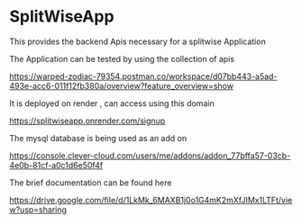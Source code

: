 # SplitWiseApp
This provides the backend Apis necessary for a splitwise Application

The Application can be tested by using the collection of apis

https://warped-zodiac-79354.postman.co/workspace/d07bb443-a5ad-493e-acc6-011f12fb380a/overview?feature_overview=show

It is deployed on render , can access using this domain

https://splitwiseapp.onrender.com/signup

The mysql database is being used as an add on 

https://console.clever-cloud.com/users/me/addons/addon_77bffa57-03cb-4e0b-81cf-a0c1d6e50f4f

The brief documentation can be found here 

https://drive.google.com/file/d/1LkMk_6MAXB1j0o1G4mK2mXfJIMx1LTFt/view?usp=sharing
